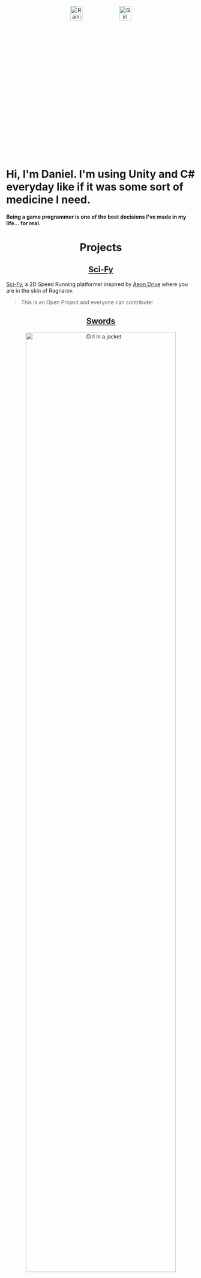 <div align="center">
  <img src="https://i.pinimg.com/originals/12/56/dc/1256dc5c6d5894033965868683513da2.gif" alt="Raining" width="25%" height="10%">
  <img src="https://i.pinimg.com/originals/e4/26/70/e426702edf874b181aced1e2fa5c6cde.gif" alt="Girl in a jacket" width="25%" height="10%">  
</div>

# Hi, I'm Daniel. I'm using Unity and C# everyday like if it was some sort of medicine I need.

#### Being a game programmer is one of the best decisions I've made in my life... for real.

<H1 align = "center"> Projects </H1>
<H2 align = "center"> <a href="https://github.com/Danilock/Sci-Fy" target="_blank">Sci-Fy</a> </H2>

[Sci-Fy](https://github.com/Danilock/Sci-Fy), a 2D Speed Running platformer inspired by [Aeon Drive](https://store.steampowered.com/app/1252240/Aeon_Drive/) where you are in the skin of Ragnarov.
> This is an Open Project and everyone can contribute!


<H2 align = "center"> <a href="https://github.com/Danilock/Swords" target="_blank">Swords</a> </H2>

<P align = "center"> <img src="https://github.com/Danilock/Danilock.github.io/blob/main/images/demo/swords.gif" alt="Girl in a jacket" width="400" height="80%">  </P>
It's other of our platformer games(<b>Yes, We love platformers</b>) where you use a Red Riding Hood as main character... beat enemies and reach the goal in this                    short little game.
The development process of this game was absolutly fun.

<H2 align = "center"> <a href="https://github.com/Danilock/Dost" target="_blank">Dost</a> </H2>

<P align = "center"> <img src="https://github.com/Danilock/Dost/blob/main/Extras/DostDemo.gif" alt="Girl in a jacket" width="400" height="80%">  </P>
Platformer game inspired on Celeste.

# Interests
Beside programming and videogames, I spend my time playing Soccer ⚽ and talking to cats 😺!
<div>
  <img src="https://64.media.tumblr.com/c5543874b9cbe98da1d20945a45e989b/tumblr_o5a5r9Z9O71tvppquo1_r1_1280.gifv" alt="Girl in a jacket" width="100%" height="20%">
</div>

<!--
**Danilock/Danilock** is a ✨ _special_ ✨ repository because its `README.md` (this file) appears on your GitHub profile.

Here are some ideas to get you started:

- 🔭 I’m currently working on ...
- 🌱 I’m currently learning ...
- 👯 I’m looking to collaborate on ...
- 🤔 I’m looking for help with ...
- 💬 Ask me about ...
- 📫 How to reach me: ...
- 😄 Pronouns: ...
- ⚡ Fun fact: ...
-->
